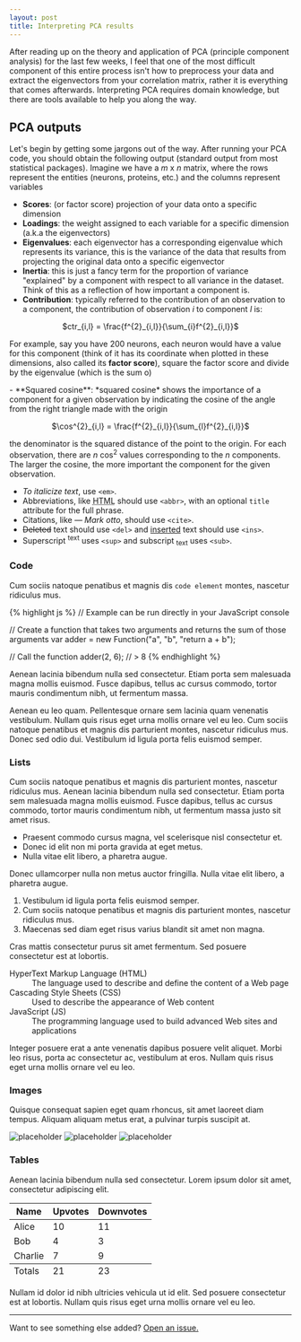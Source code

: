 ```yaml
---
layout: post
title: Interpreting PCA results
---
```

<div class="message">
  After reading up on the theory and application of PCA (principle component analysis) for the last few weeks, I feel that one of the most difficult component of this entire process isn't how to preprocess your data and extract the eigenvectors from your correlation matrix, rather it is everything that comes afterwards. Interpreting PCA requires domain knowledge, but there are tools available to help you along the way.
</div>

## PCA outputs

Let's begin by getting some jargons out of the way. After running your PCA code, you should obtain the following output (standard output from most statistical packages). Imagine we have a $m$ x $n$ matrix, where the rows represent the entities (neurons, proteins, etc.) and the columns represent variables

- **Scores**: (or factor score) projection of your data onto a specific dimension
- **Loadings**: the weight assigned to each variable for a specific dimension (a.k.a the eigenvectors)
- **Eigenvalues**: each eigenvector has a corresponding eigenvalue which represents its variance, this is the variance of the data that results from projecting the original data onto a specific eigenvector
- **Inertia**: this is just a fancy term for the proportion of variance "explained" by a component with respect to all variance in the dataset. Think of this as a reflection of how important a component is.
- **Contribution**: typically referred to the contribution of an observation to a component, the contribution of observation $i$ to component $l$ is:
<p align="center">
$ctr_{i,l} = \frac{f^{2}_{i,l}}{\sum_{i}f^{2}_{i,l}}$

  For example, say you have 200 neurons, each neuron would have a value for this component (think of it has its coordinate when plotted in these dimensions, also called its **factor score**), square the factor score and divide by the eigenvalue (which is the sum o)
</p>
- **Squared cosine**: *squared cosine* shows the importance of a component for a given observation by indicating the cosine of the angle from the right triangle made with the origin
<p align="center">
$\cos^{2}_{i,l} = \frac{f^{2}_{i,l}}{\sum_{l}f^{2}_{i,l}}$

  the denominator is the squared distance of the point to the origin. For each observation, there are $n$ $\cos^{2}$ values corresponding to the $n$ components. The larger the cosine, the more important the component for the given observation.
</p>




- *To italicize text*, use `<em>`.
- Abbreviations, like <abbr title="HyperText Markup Langage">HTML</abbr> should use `<abbr>`, with an optional `title` attribute for the full phrase.
- Citations, like <cite>&mdash; Mark otto</cite>, should use `<cite>`.
- <del>Deleted</del> text should use `<del>` and <ins>inserted</ins> text should use `<ins>`.
- Superscript <sup>text</sup> uses `<sup>` and subscript <sub>text</sub> uses `<sub>`.



### Code

Cum sociis natoque penatibus et magnis dis `code element` montes, nascetur ridiculus mus.

{% highlight js %}
// Example can be run directly in your JavaScript console

// Create a function that takes two arguments and returns the sum of those arguments
var adder = new Function("a", "b", "return a + b");

// Call the function
adder(2, 6);
// > 8
{% endhighlight %}

Aenean lacinia bibendum nulla sed consectetur. Etiam porta sem malesuada magna mollis euismod. Fusce dapibus, tellus ac cursus commodo, tortor mauris condimentum nibh, ut fermentum massa.

Aenean eu leo quam. Pellentesque ornare sem lacinia quam venenatis vestibulum. Nullam quis risus eget urna mollis ornare vel eu leo. Cum sociis natoque penatibus et magnis dis parturient montes, nascetur ridiculus mus. Donec sed odio dui. Vestibulum id ligula porta felis euismod semper.

### Lists

Cum sociis natoque penatibus et magnis dis parturient montes, nascetur ridiculus mus. Aenean lacinia bibendum nulla sed consectetur. Etiam porta sem malesuada magna mollis euismod. Fusce dapibus, tellus ac cursus commodo, tortor mauris condimentum nibh, ut fermentum massa justo sit amet risus.

* Praesent commodo cursus magna, vel scelerisque nisl consectetur et.
* Donec id elit non mi porta gravida at eget metus.
* Nulla vitae elit libero, a pharetra augue.

Donec ullamcorper nulla non metus auctor fringilla. Nulla vitae elit libero, a pharetra augue.

1. Vestibulum id ligula porta felis euismod semper.
2. Cum sociis natoque penatibus et magnis dis parturient montes, nascetur ridiculus mus.
3. Maecenas sed diam eget risus varius blandit sit amet non magna.

Cras mattis consectetur purus sit amet fermentum. Sed posuere consectetur est at lobortis.

<dl>
  <dt>HyperText Markup Language (HTML)</dt>
  <dd>The language used to describe and define the content of a Web page</dd>

  <dt>Cascading Style Sheets (CSS)</dt>
  <dd>Used to describe the appearance of Web content</dd>

  <dt>JavaScript (JS)</dt>
  <dd>The programming language used to build advanced Web sites and applications</dd>
</dl>

Integer posuere erat a ante venenatis dapibus posuere velit aliquet. Morbi leo risus, porta ac consectetur ac, vestibulum at eros. Nullam quis risus eget urna mollis ornare vel eu leo.

### Images

Quisque consequat sapien eget quam rhoncus, sit amet laoreet diam tempus. Aliquam aliquam metus erat, a pulvinar turpis suscipit at.

![placeholder](http://placehold.it/800x400 "Large example image")
![placeholder](http://placehold.it/400x200 "Medium example image")
![placeholder](http://placehold.it/200x200 "Small example image")

### Tables

Aenean lacinia bibendum nulla sed consectetur. Lorem ipsum dolor sit amet, consectetur adipiscing elit.

<table>
  <thead>
    <tr>
      <th>Name</th>
      <th>Upvotes</th>
      <th>Downvotes</th>
    </tr>
  </thead>
  <tfoot>
    <tr>
      <td>Totals</td>
      <td>21</td>
      <td>23</td>
    </tr>
  </tfoot>
  <tbody>
    <tr>
      <td>Alice</td>
      <td>10</td>
      <td>11</td>
    </tr>
    <tr>
      <td>Bob</td>
      <td>4</td>
      <td>3</td>
    </tr>
    <tr>
      <td>Charlie</td>
      <td>7</td>
      <td>9</td>
    </tr>
  </tbody>
</table>

Nullam id dolor id nibh ultricies vehicula ut id elit. Sed posuere consectetur est at lobortis. Nullam quis risus eget urna mollis ornare vel eu leo.

-----

Want to see something else added? <a href="https://github.com/poole/poole/issues/new">Open an issue.</a>
